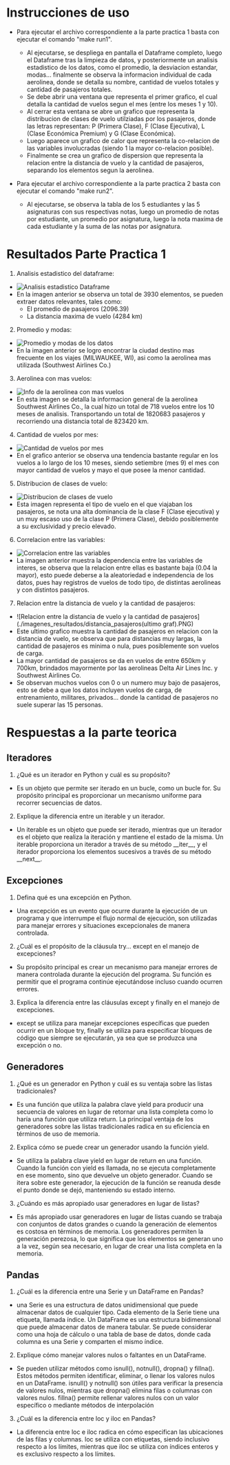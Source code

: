 # Instrucciones de uso

- Para ejecutar el archivo correspondiente a la parte practica 1 basta con ejecutar el comando "make run1".
    - Al ejecutarse, se despliega en pantalla el Dataframe completo, luego el Dataframe tras la limpieza de datos, y posteriormente un analisis estadistico de los datos, como el promedio, la desviacion estandar, modas... finalmente se observa la informacion individual de cada aerolinea, donde se detalla su nombre, cantidad de vuelos totales y cantidad de pasajeros totales.
    - Se debe abrir una ventana que representa el primer grafico, el cual detalla la cantidad de vuelos segun el mes (entre los meses 1 y 10).
    - Al cerrar esta ventana se abre un grafico que representa la distribucion de clases de vuelo utilziadas por los pasajeros, donde las letras representan: P (Primera Clase), F (Clase Ejecutiva), L (Clase Económica Premium) y G (Clase Económica).
    - Luego aparece un grafico de calor que representa la co-relacion de las variables involucradas (siendo 1 la mayor co-relacion posible).
    - Finalmente se crea un grafico de dispersion que representa la relacion entre la distancia de vuelo y la cantidad de pasajeros, separando los elementos segun la aerolinea.

- Para ejecutar el archivo correspondiente a la parte practica 2 basta con ejecutar el comando "make run2".
    - Al ejecutarse, se observa la tabla de los 5 estudiantes y las 5 asignaturas con sus respectivas notas, luego un promedio de notas por estudiante, un promedio por asignatura, luego la nota maxima de cada estudiante y la suma de las notas por asignatura.


# Resultados Parte Practica 1
1. Analisis estadistico del dataframe:
- ![Analisis estadistico Dataframe](./imagenes_resultados/analisis_estadist.PNG)
- En la imagen anterior se observa un total de 3930 elementos, se pueden extraer datos relevantes, tales como:
    - El promedio de pasajeros (2096.39)
    - La distancia maxima de vuelo (4284 km)

2.  Promedio y modas:
- ![Promedio y modas de los datos](./imagenes_resultados/promedio_modas.PNG)
- En la imagen anterior se logro encontrar la ciudad destino mas frecuente en los viajes (MILWAUKEE, WI), asi como la aerolinea mas utilizada (Southwest Airlines Co.)

3. Aerolinea con mas vuelos:
- ![Info de la aerolinea con mas vuelos](./imagenes_resultados/aerolinea_con_mas_vuelos.PNG)
- En esta imagen se detalla la informacion general de la aerolinea Southwest Airlines Co., la cual hizo un total de 718 vuelos entre los 10 meses de analisis. Transportando un total de 1820683 pasajeros y recorriendo una distancia total de 823420 km.

4. Cantidad de vuelos por mes:
- ![Cantidad de vuelos por mes](./imagenes_resultados/vuelos_por_mes.PNG)
- En el grafico anterior se observa una tendencia bastante regular en los vuelos a lo largo de los 10 meses, siendo setiembre (mes 9) el mes con mayor cantidad de vuelos y mayo el que posee la menor cantidad.

5. Distribucion de clases de vuelo:
- ![Distribucion de clases de vuelo](./imagenes_resultados/distribucion_clases.PNG)
- Esta imagen representa el tipo de vuelo en el que viajaban los pasajeros, se nota una alta dominancia de la clase F (Clase ejecutiva) y un muy escaso uso de la clase P (Primera Clase), debido posiblemente a su exclusividad y precio elevado.

6. Correlacion entre las variables:
- ![Correlacion entre las variables](./imagenes_resultados/corelacion_variables.PNG)
- La imagen anterior muestra la dependencia entre las variables de interes, se observa que la relacion entre ellas es bastante baja (0.04 la mayor), esto puede deberse a la aleatoriedad e independencia de los datos, pues hay registros de vuelos de todo tipo, de distintas aerolineas y con distintos pasajeros.

7. Relacion entre la distancia de vuelo y la cantidad de pasajeros:
- ![Relacion entre la distancia de vuelo y la cantidad de pasajeros](./imagenes_resultados/distancia_pasajeros(ultimo graf).PNG)
- Este ultimo grafico muestra la cantidad de pasajeros en relacion con la distancia de vuelo, se observa que para distancias muy largas, la cantidad de pasajeros es minima o nula, pues posiblemente son vuelos de carga. 
- La mayor cantidad de pasajeros se da en vuelos de entre 650km y 700km, brindados mayormente por las aerolineas Delta Air Lines Inc. y Southwest Airlines Co.
- Se observan muchos vuelos con 0 o un numero muy bajo de pasajeros, esto se debe a que los datos incluyen vuelos de carga, de entrenamiento, militares, privados... donde la cantidad de pasajeros no suele superar las 15 personas.


# Respuestas a la parte teorica

## Iteradores

1. ¿Qué es un iterador en Python y cuál es su propósito?

- Es un objeto que permite ser iterado en un bucle, como un bucle for. Su propósito principal es proporcionar un mecanismo uniforme para recorrer secuencias de datos.

2. Explique la diferencia entre un iterable y un iterador.

- Un iterable es un objeto que puede ser iterado, mientras que un iterador es el objeto que realiza la iteración y mantiene el estado de la misma. Un iterable proporciona un iterador a través de su método \_\_iter\_\_, y el iterador proporciona los elementos sucesivos a través de su método \_\_next\_\_.

## Excepciones

1. Defina qué es una excepción en Python.

- Una excepción es un evento que ocurre durante la ejecución de un programa y que interrumpe el flujo normal de ejecución, son utilizadas para manejar errores y situaciones excepcionales de manera controlada.

2. ¿Cuál es el propósito de la cláusula try... except en el manejo de excepciones?

- Su propósito principal es crear un mecanismo para manejar errores de manera controlada durante la ejecución del programa. Su función es permitir que el programa continúe ejecutándose incluso cuando ocurren errores.

3. Explica la diferencia entre las cláusulas except y finally en el manejo de excepciones.

- except se utiliza para manejar excepciones específicas que pueden ocurrir en un bloque try, finally se utiliza para especificar bloques de código que siempre se ejecutarán, ya sea que se produzca una excepción o no.

## Generadores

1. ¿Qué es un generador en Python y cuál es su ventaja sobre las listas tradicionales?

- Es una función que utiliza la palabra clave yield para producir una secuencia de valores en lugar de retornar una lista completa como lo haría una función que utiliza return. La principal ventaja de los generadores sobre las listas tradicionales radica en su eficiencia en términos de uso de memoria.

2. Explica cómo se puede crear un generador usando la función yield.

- Se utiliza la palabra clave yield en lugar de return en una función. Cuando la función con yield es llamada, no se ejecuta completamente en ese momento, sino que devuelve un objeto generador. Cuando se itera sobre este generador, la ejecución de la función se reanuda desde el punto donde se dejó, manteniendo su estado interno.

3. ¿Cuándo es más apropiado usar generadores en lugar de listas?

- Es más apropiado usar generadores en lugar de listas cuando se trabaja con conjuntos de datos grandes o cuando la generación de elementos es costosa en términos de memoria. Los generadores permiten la generación perezosa, lo que significa que los elementos se generan uno a la vez, según sea necesario, en lugar de crear una lista completa en la memoria. 

## Pandas

1.  ¿Cuál es la diferencia entre una Serie y un DataFrame en Pandas?

- una Serie es una estructura de datos unidimensional que puede almacenar datos de cualquier tipo. Cada elemento de la Serie tiene una etiqueta, llamada índice. Un DataFrame es una estructura bidimensional que puede almacenar datos de manera tabular. Se puede considerar como una hoja de cálculo o una tabla de base de datos, donde cada columna es una Serie y comparten el mismo índice.

2. Explique cómo manejar valores nulos o faltantes en un DataFrame.

- Se pueden utilizar métodos como isnull(), notnull(), dropna() y fillna(). Estos métodos permiten identificar, eliminar, o llenar los valores nulos en un DataFrame. isnull() y notnull() son útiles para verificar la presencia de valores nulos, mientras que dropna() elimina filas o columnas con valores nulos. fillna() permite rellenar valores nulos con un valor específico o mediante métodos de interpolación

3. ¿Cuál es la diferencia entre loc y iloc en Pandas?

- La diferencia entre loc e iloc radica en cómo especifican las ubicaciones de las filas y columnas. loc se utiliza con etiquetas, siendo inclusivo respecto a los límites, mientras que iloc se utiliza con índices enteros y es exclusivo respecto a los límites. 